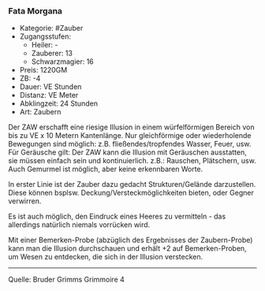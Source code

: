 ### Fata Morgana

- Kategorie: #Zauber
- Zugangsstufen:
  - Heiler: -
  - Zauberer: 13
  - Schwarzmagier: 16
- Preis: 1220GM
- ZB: -4
- Dauer: VE Stunden
- Distanz: VE Meter
- Abklingzeit: 24 Stunden
- Art: Zaubern

Der ZAW erschafft eine riesige Illusion in einem würfelförmigen Bereich von bis zu VE x 10 Metern Kantenlänge. Nur gleichförmige oder wiederholende Bewegungen sind möglich: z.B. fließendes/tropfendes Wasser, Feuer, usw. Für Geräusche gilt: Der ZAW kann die Illusion mit Geräuschen ausstatten, sie müssen einfach sein und kontinuierlich. z.B.: Rauschen, Plätschern, usw. Auch Gemurmel ist möglich, aber keine erkennbaren Worte.

In erster Linie ist der Zauber dazu gedacht Strukturen/Gelände darzustellen. Diese können bsplsw. Deckung/Versteckmöglichkeiten bieten, oder Gegner verwirren.

Es ist auch möglich, den Eindruck eines Heeres zu vermitteln - das allerdings natürlich niemals vorrücken wird.

Mit einer Bemerken-Probe (abzüglich des Ergebnisses der Zaubern-Probe) kann man die Illusion durchschauen und erhält +2 auf Bemerken-Proben, um Wesen zu entdecken, die sich in der Illusion verstecken.

---

Quelle: Bruder Grimms Grimmoire 4

